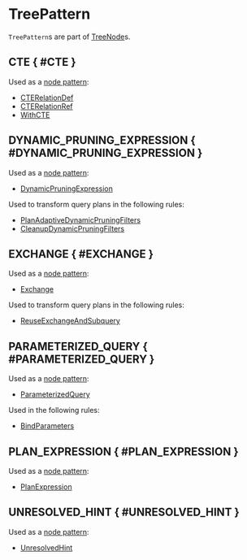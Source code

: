 # TreePattern

`TreePattern`s are part of [TreeNode](TreeNode.md#node-patterns)s.

## CTE { #CTE }

Used as a [node pattern](TreeNode.md#nodePatterns):

* [CTERelationDef](../logical-operators/CTERelationDef.md)
* [CTERelationRef](../logical-operators/CTERelationRef.md)
* [WithCTE](../logical-operators/WithCTE.md)

## DYNAMIC_PRUNING_EXPRESSION { #DYNAMIC_PRUNING_EXPRESSION }

Used as a [node pattern](TreeNode.md#nodePatterns):

* [DynamicPruningExpression](../expressions/DynamicPruningExpression.md)

Used to transform query plans in the following rules:

* [PlanAdaptiveDynamicPruningFilters](../physical-optimizations/PlanAdaptiveDynamicPruningFilters.md)
* [CleanupDynamicPruningFilters](../logical-optimizations/CleanupDynamicPruningFilters.md)

## EXCHANGE { #EXCHANGE }

Used as a [node pattern](TreeNode.md#nodePatterns):

* [Exchange](../physical-operators/Exchange.md)

Used to transform query plans in the following rules:

* [ReuseExchangeAndSubquery](../physical-optimizations/ReuseExchangeAndSubquery.md)

## PARAMETERIZED_QUERY { #PARAMETERIZED_QUERY }

Used as a [node pattern](TreeNode.md#nodePatterns):

* [ParameterizedQuery](../logical-operators/ParameterizedQuery.md)

Used in the following rules:

* [BindParameters](../logical-analysis-rules/BindParameters.md)

## PLAN_EXPRESSION { #PLAN_EXPRESSION }

Used as a [node pattern](TreeNode.md#nodePatterns):

* [PlanExpression](../expressions/PlanExpression.md)

## UNRESOLVED_HINT { #UNRESOLVED_HINT }

Used as a [node pattern](TreeNode.md#nodePatterns):

* [UnresolvedHint](../logical-operators/UnresolvedHint.md#nodePatterns)
